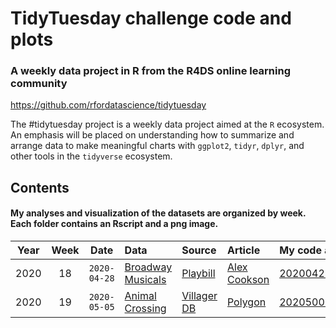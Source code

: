 # TidyTuesday challenge code and plots

### A weekly data project in R from the R4DS online learning community

https://github.com/rfordatascience/tidytuesday

The #tidytuesday project is a weekly data project aimed at the `R` ecosystem. An emphasis will be placed on understanding how to summarize and arrange data to make meaningful charts with `ggplot2`, `tidyr`, `dplyr`, and other tools in the `tidyverse` ecosystem.

## Contents 
#### My analyses and visualization of the datasets are organized by week. Each folder contains an Rscript and a png image.

| Year | Week | Date | Data | Source | Article | My code and plot |
| :---: | :---: | :---: | :--- | :--- | :---| :---|
| 2020 | 18 | `2020-04-28` | [Broadway Musicals](https://github.com/rfordatascience/tidytuesday/tree/master/data/2020/2020-04-28) | [Playbill](https://www.playbill.com/grosses) | [Alex Cookson](https://www.alexcookson.com/post/most-successful-broadway-show-of-all-time/) | [20200428_BroadwayMusicals/](20200428_BroadwayMusicals/) |
| 2020 | 19 | `2020-05-05` | [Animal Crossing](https://github.com/rfordatascience/tidytuesday/tree/master/data/2020/2020-05-05) | [Villager DB](https://github.com/jefflomacy/villagerdb) | [Polygon](https://www.polygon.com/2020/4/2/21201065/animal-crossing-new-horizons-calm-mindfulness-coronavirus-quarantine) |  [20205005_AnimalCrossing/](20205005_AnimalCrossing/) |
